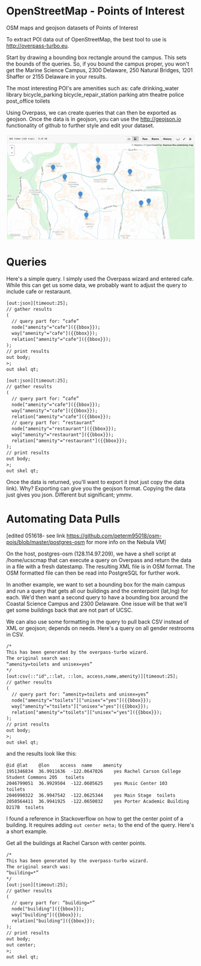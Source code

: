 # OpenStreetMap - Points of Interest
OSM maps and geojson datasets of Points of Interest

To extract POI data out of OpenStreetMap, the best tool to use is http://overpass-turbo.eu. 

Start by drawing a bounding box rectangle around the campus. This sets the bounds of the queries. So, if you bound the campus proper, you won't get the Marine Science Campus, 2300 Delaware, 250 Natural Bridges, 1201 Shaffer or 2155 Delaware in your results. 

The most interesting POI's are amenities such as:
cafe
drinking_water
library
bicycle_parking
bicycle_repair_station
parking
atm
theatre
police
post_office
toilets

Using Overpass, we can create queries that can then be exported as geojson. Once the data is in geojson, you can use the http://geojson.io functionality of github to further style and edit your dataset.

<img src="Screen Shot 2016-03-23 at 5.13.19 PM.png">

# Queries
Here's a simple query. I simply used the Overpass wizard and entered cafe. While this can get us some data, we probably want to adjust the query to include cafe or restaraunt.

```
[out:json][timeout:25];
// gather results
(
  // query part for: “cafe”
  node["amenity"="cafe"]({{bbox}});
  way["amenity"="cafe"]({{bbox}});
  relation["amenity"="cafe"]({{bbox}});
);
// print results
out body;
>;
out skel qt;
```
```
[out:json][timeout:25];
// gather results
(
  // query part for: “cafe”
  node["amenity"="cafe"]({{bbox}});
  way["amenity"="cafe"]({{bbox}});
  relation["amenity"="cafe"]({{bbox}});
  // query part for: “restaurant”
  node["amenity"="restaurant"]({{bbox}});
  way["amenity"="restaurant"]({{bbox}});
  relation["amenity"="restaurant"]({{bbox}});
);
// print results
out body;
>;
out skel qt;
```
Once the data is returned, you'll want to export it (not just copy the data link). Why? Exporting can give you the geojson format. Copying the data just gives you json. Different but significant; ymmv.

# Automating Data Pulls
[edited 051618- see link https://github.com/peterm95018/osm-pois/blob/master/postgres-osm for more info on the Nebula VM]

On the host, postgres-osm (128.114.97.209), we have a shell script at /home/ucscmap that can execute a query on Overpass and return the data in a file with a fresh datestamp. The resulting XML file is in OSM format. The OSM formatted file can then be read into PostgreSQL for further work.

In another example, we want to set a bounding box for the main campus and run a query that gets all our buildings and the centerpoint (lat,lng) for each. We'd then want a second query to have a bounding box around the Coastal Science Campus and 2300 Delaware. One issue will be that we'll get some buildings back that are not part of UCSC. 

We can also use some formatting in the query to pull back CSV instead of XML or geojson; depends on needs. Here's a query on all gender restrooms in CSV.
```
/*
This has been generated by the overpass-turbo wizard.
The original search was:
“amenity=toilets and unisex=yes”
*/
[out:csv(::"id",::lat, ::lon, access,name,amenity)][timeout:25];
// gather results
(
  // query part for: “amenity=toilets and unisex=yes”
  node["amenity"="toilets"]["unisex"="yes"]({{bbox}});
  way["amenity"="toilets"]["unisex"="yes"]({{bbox}});
  relation["amenity"="toilets"]["unisex"="yes"]({{bbox}});
);
// print results
out body;
>;
out skel qt;
```
and the results look like this:
```
@id	@lat	@lon	access	name	amenity
1951346834	36.9911636	-122.0647026	yes	Rachel Carson College Student Commons 205	toilets
2046799051	36.9929504	-122.0605625	yes	Music Center 103	toilets
2046990322	36.9947542	-122.0625344	yes	Main Stage	toilets
2050564411	36.9941925	-122.0650032	yes	Porter Academic Building D217B	toilets
```
I found a reference in Stackoverflow on how to get the center point of a building. It requires adding ```out center meta;``` to the end of the query. Here's a short example.

Get all the buildings at Rachel Carson with center points.
```
/*
This has been generated by the overpass-turbo wizard.
The original search was:
“building=*”
*/
[out:json][timeout:25];
// gather results
(
  // query part for: “building=*”
  node["building"]({{bbox}});
  way["building"]({{bbox}});
  relation["building"]({{bbox}});
);
// print results
out body;
out center;
>;
out skel qt;
```
